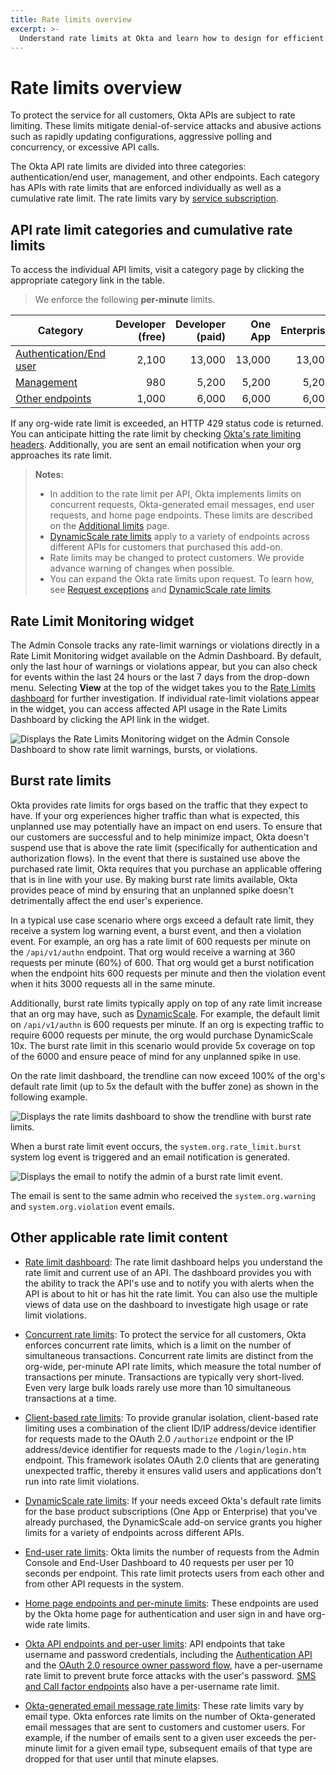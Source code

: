 ```yaml
---
title: Rate limits overview
excerpt: >-
  Understand rate limits at Okta and learn how to design for efficient use of resources
---
```


# Rate limits overview

To protect the service for all customers, Okta APIs are subject to rate limiting. These limits mitigate denial-of-service attacks and abusive actions such as rapidly updating configurations, aggressive polling and concurrency, or excessive API calls.

The Okta API rate limits are divided into three categories: authentication/end user, management, and other endpoints. Each category has APIs with rate limits that are enforced individually as well as a cumulative rate limit. The rate limits vary by [service subscription](https://developer.okta.com/pricing/).

## API rate limit categories and cumulative rate limits

To access the individual API limits, visit a category page by clicking the appropriate category link in the table.

> We enforce the following **per-minute** limits.

| Category                                                          | Developer (free) | Developer (paid) | One App | Enterprise | Workforce Identity    |
| ----------------------------------------------------------------- | ----------------:| ----------------:| -------:| ----------:| ---------------------:|
| [Authentication/End user](/docs/reference/rl-global-enduser/)     | 2,100            | 13,000           | 13,000  | 13,000     | 18,250                |
| [Management](/docs/reference/rl-global-mgmt/)                     | 980              | 5,200            | 5,200   | 5,200      | 7,000                 |
| [Other endpoints](/docs/reference/rl-global-other-endpoints/)     | 1,000            | 6,000            | 6,000   | 6,000      | 10,000                |

If any org-wide rate limit is exceeded, an HTTP 429 status code is returned. You can anticipate hitting the rate limit by checking [Okta's rate limiting headers](/docs/reference/rl-best-practices/#check-your-rate-limits-with-okta-s-rate-limit-headers). Additionally, you are sent an email notification when your org approaches its rate limit.

> **Notes:**
>
> * In addition to the rate limit per API, Okta implements limits on concurrent requests, Okta-generated email messages, end user requests, and home page endpoints. These limits are described on the [Additional limits](/docs/reference/rl-additional-limits/) page.
> * [DynamicScale rate limits](/docs/reference/rl-dynamic-scale/) apply to a variety of endpoints across different APIs for customers that purchased this add-on.
> * Rate limits may be changed to protect customers. We provide advance warning of changes when possible.
> * You can expand the Okta rate limits upon request. To learn how, see [Request exceptions](/docs/reference/rl-best-practices/#request-exceptions) and [DynamicScale rate limits](/docs/reference/rl-dynamic-scale/).
>

## Rate Limit Monitoring widget

The Admin Console tracks any rate-limit warnings or violations directly in a Rate Limit Monitoring widget available on the Admin Dashboard. By default, only the last hour of warnings or violations appear, but you can also check for events within the last 24 hours or the last 7 days from the drop-down menu. Selecting **View** at the top of the widget takes you to the [Rate Limits dashboard](/docs/reference/rl-dashboard/) for further investigation. If individual rate-limit violations appear in the widget, you can access affected API usage in the Rate Limits Dashboard by clicking the API link in the widget.

![Displays the Rate Limits Monitoring widget on the Admin Console Dashboard to show rate limit warnings, bursts, or violations.](/img/rl-monitoring-widget.png)

## Burst rate limits

Okta provides rate limits for orgs based on the traffic that they expect to have. If your org experiences higher traffic than what is expected, this unplanned use may potentially have an impact on end users. To ensure that our customers are successful and to help minimize impact, Okta doesn't suspend use that is above the rate limit (specifically for authentication and authorization flows). In the event that there is sustained use above the purchased rate limit, Okta requires that you purchase an applicable offering that is in line with your use. By making burst rate limits available, Okta provides peace of mind by ensuring that an unplanned spike doesn't detrimentally affect the end user's experience.

In a typical use case scenario where orgs exceed a default rate limit, they receive a system log warning event, a burst event, and then a violation event. For example, an org has a rate limit of 600 requests per minute on the `/api/v1/authn` endpoint. That org would receive a warning at 360 requests per minute (60%) of 600. That org would get a burst notification when the endpoint hits 600 requests per minute and then the violation event when it hits 3000 requests all in the same minute.

Additionally, burst rate limits typically apply on top of any rate limit increase that an org may have, such as [DynamicScale](/docs/reference/rl-dynamic-scale/). For example, the default limit on `/api/v1/authn` is 600 requests per minute. If an org is expecting traffic to require 6000 requests per minute, the org would purchase DynamicScale 10x. The burst rate limit in this scenario would provide 5x coverage on top of the 6000 and ensure peace of mind for any unplanned spike in use.

On the rate limit dashboard, the trendline can now exceed 100% of the org's default rate limit (up to 5x the default with the buffer zone) as shown in the following example.

![Displays the rate limits dashboard to show the trendline with burst rate limits.](/img/rl_BRLdashboard1.png)

When a burst rate limit event occurs, the `system.org.rate_limit.burst` system log event is triggered and an email notification is generated.

![Displays the email to notify the admin of a burst rate limit event.](/img/BRLemail.png)

The email is sent to the same admin who received the `system.org.warning` and `system.org.violation` event emails.

## Other applicable rate limit content

* [Rate limit dashboard](/docs/reference/rl-dashboard/): The rate limit dashboard helps you understand the rate limit and current use of an API. The dashboard provides you with the ability to track the API's use and to notify you with alerts when the API is about to hit or has hit the rate limit. You can also use the multiple views of data use on the dashboard to investigate high usage or rate limit violations.

* [Concurrent rate limits](/docs/reference/rl-additional-limits/#concurrent-rate-limits): To protect the service for all customers, Okta enforces concurrent rate limits, which is a limit on the number of simultaneous transactions. Concurrent rate limits are distinct from the org-wide, per-minute API rate limits, which measure the total number of transactions per minute. Transactions are typically very short-lived. Even very large bulk loads rarely use more than 10 simultaneous transactions at a time.

* [Client-based rate limits](/docs/reference/rl-clientbased/): To provide granular isolation, client-based rate limiting uses a combination of the client ID/IP address/device identifier for requests made to the OAuth 2.0 `/authorize` endpoint or the IP address/device identifier for requests made to the `/login/login.htm` endpoint. This framework isolates OAuth 2.0 clients that are generating unexpected traffic, thereby it ensures valid users and applications don't run into rate limit violations.

* [DynamicScale rate limits](/docs/reference/rl-dynamic-scale/): If your needs exceed Okta's default rate limits for the base product subscriptions (One App or Enterprise) that you've already purchased, the  DynamicScale add-on service grants you higher limits for a variety of endpoints across different APIs.

* [End-user rate limits](/docs/reference/rl-additional-limits/#end-user-rate-limits): Okta limits the number of requests from the Admin Console and End-User Dashboard to 40 requests per user per 10 seconds per endpoint. This rate limit protects users from each other and from other API requests in the system.

* [Home page endpoints and per-minute limits](/docs/reference/rl-additional-limits/#okta-home-page-endpoints-and-per-minute-limits): These endpoints are used by the Okta home page for authentication and user sign in and have org-wide rate limits.

* [Okta API endpoints and per-user limits](/docs/reference/rl-additional-limits/#okta-api-endpoints-and-per-user-limits): API endpoints that take username and password credentials, including the [Authentication API](/docs/reference/api/authn/) and the [OAuth 2.0 resource owner password flow](/docs/guides/implement-grant-type/ropassword/main/), have a per-username rate limit to prevent brute force attacks with the user's password. [SMS and Call factor endpoints](/docs/reference/rl-additional-limits/#sms-and-call-rate-limits) also have a per-username rate limit.

* [Okta-generated email message rate limits](/docs/reference/rl-additional-limits/#okta-generated-email-message-rate-limits): These rate limits vary by email type. Okta enforces rate limits on the number of Okta-generated email messages that are sent to customers and customer users. For example, if the number of emails sent to a given user exceeds the per-minute limit for a given email type, subsequent emails of that type are dropped for that user until that minute elapses.
